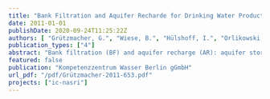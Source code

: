 ```yaml
---
title: "Bank Filtration and Aquifer Recharde for Drinking Water Production: Application, Efficiency and Perspectives - An Integration of NASRI outcomes and International Experiences"
date: 2011-01-01
publishDate: 2020-09-24T11:25:22Z
authors: [ "Grützmacher, G.", "Wiese, B.", "Hülshoff, I.", "Orlikowski, D.", "Hoa, E.", "Moreau-Le Golvan, Y." ]
publication_types: ["4"]
abstract: "Bank filtration (BF) and aquifer recharge (AR): aquifer storage recharge (ASR), aquifer storage transport recharge (ASTR); are natural and semi-natural methods for drinking water treatment and constitute a major barrier within water supply system. Recent investigations have shown that about 60 % of Berlin’s drinking water is produced via BF or AR (Zippel & Hannappel 2008). Most drinking water therefore originates from surface waters within the cities limits and is pumped from wells adjacent to it’s many lakes and rivers. Since more than 100 years this system has been supplying safe drinking water so that post-treatment is limited to aeration and subsequent sand filtration. Disinfection is usually not applied (SenStadtUm 2008). The research project NASRI (“Natural and Artificial Systems for Recharge and Infiltration”, KWB 2002 – 2006), funded by the Berliner Wasserbetriebe (BWB) and Veolia (VE) had the aim to characterize the specific hydraulic and hydrochemical conditions at selected BF and AR sites in Berlin and to assess the behaviour of major water constituents, trace organic substances, algal toxins and pathogens during subsurface passage. For this, field investigations at three transsects (Lake Tegel BFsite, Lake Tegel AR-site and Lake Wannsee), laboratory and technical scale experiments were carried out by 7 different working groups. The results of the investigations were documented in 6 extensive research reports and were the basis for nearly 50 scientific publications. In 2007 the IC-NASRI project (Integration & Consolidation of the NASRI outcomes) was initiated by VE and BWB in order to support the practical implementation and optimization of bank filtration and aquifer recharge for drinking water production with the experience gained during the NASRI project. The aim was to derive practical guidelines for design and operation of BF & AR systems by i) further interpretation of the NASRI data and ii) integrating experience from other BF / AR sites world wide. Although subsurface passage is characteristic to many systems of managed aquifer recharge (MAR) the investigations within IC-NASRI concentrated on systems where drinking water is produced by infiltration of surface water either from the banks of a lake / river or from infiltration ponds (or similar systems like ditches or irrigation fields). A transfer of the presented results to other MAR systems, which use different recharge methods (e.g. ASR) or different sources (e.g. treated wastewater) therefore needs to be considered carefully, even though many statements may be true for them as well. This reports aims at providing engineers and scientists involved in drinking water production by BF & AR with up-to-date information on settings of similar systems world wide and on the systems’ performance with regard to drinking water treatment. The aim was to give the reader a condensed overview of the topic whereas further details can be taken from the large number of references given in the bibliography."
featured: false
publication: "Kompetenzzentrum Wasser Berlin gGmbH"
url_pdf: "/pdf/Grützmacher-2011-653.pdf"
projects: ["ic-nasri"]
---
```


